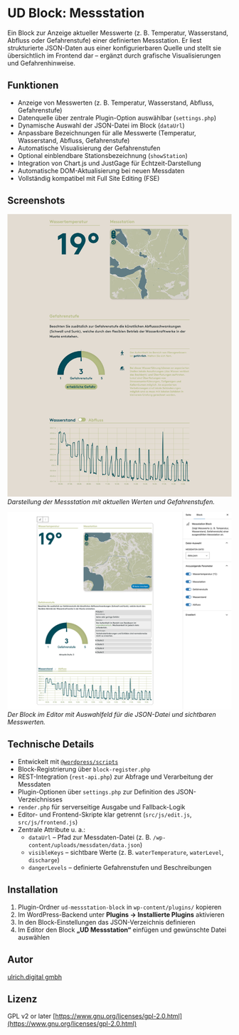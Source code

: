 # UD Block: Messstation

Ein Block zur Anzeige aktueller Messwerte (z. B. Temperatur, Wasserstand, Abfluss oder Gefahrenstufe) einer definierten Messstation.
Er liest strukturierte JSON-Daten aus einer konfigurierbaren Quelle und stellt sie übersichtlich im Frontend dar – ergänzt durch grafische Visualisierungen und Gefahrenhinweise.


## Funktionen

- Anzeige von Messwerten (z. B. Temperatur, Wasserstand, Abfluss, Gefahrenstufe)
- Datenquelle über zentrale Plugin-Option auswählbar (`settings.php`)
- Dynamische Auswahl der JSON-Datei im Block (`dataUrl`)
- Anpassbare Bezeichnungen für alle Messwerte (Temperatur, Wasserstand, Abfluss, Gefahrenstufe)
- Automatische Visualisierung der Gefahrenstufen
- Optional einblendbare Stationsbezeichnung (`showStation`)
- Integration von Chart.js und JustGage für Echtzeit-Darstellung
- Automatische DOM-Aktualisierung bei neuen Messdaten
- Vollständig kompatibel mit Full Site Editing (FSE)


## Screenshots

![Frontend-Ansicht](./assets/messstation-frontend-view.png)
*Darstellung der Messstation mit aktuellen Werten und Gefahrenstufen.*

![Editor-Ansicht](./assets/messstation-editor-view.png)
*Der Block im Editor mit Auswahlfeld für die JSON-Datei und sichtbaren Messwerten.*



## Technische Details

- Entwickelt mit [`@wordpress/scripts`](https://developer.wordpress.org/block-editor/reference-guides/packages/packages-scripts/)
- Block-Registrierung über `block-register.php`
- REST-Integration (`rest-api.php`) zur Abfrage und Verarbeitung der Messdaten
- Plugin-Optionen über `settings.php` zur Definition des JSON-Verzeichnisses
- `render.php` für serverseitige Ausgabe und Fallback-Logik
- Editor- und Frontend-Skripte klar getrennt (`src/js/edit.js`, `src/js/frontend.js`)
- Zentrale Attribute u. a.:
  - `dataUrl` – Pfad zur Messdaten-Datei (z. B. `/wp-content/uploads/messdaten/data.json`)
  - `visibleKeys` – sichtbare Werte (z. B. `waterTemperature`, `waterLevel`, `discharge`)
  - `dangerLevels` – definierte Gefahrenstufen und Beschreibungen



## Installation

1. Plugin-Ordner `ud-messstation-block` in `wp-content/plugins/` kopieren
2. Im WordPress-Backend unter **Plugins → Installierte Plugins** aktivieren
3. In den Block-Einstellungen das JSON-Verzeichnis definieren
4. Im Editor den Block **„UD Messstation“** einfügen und gewünschte Datei auswählen



## Autor

[ulrich.digital gmbh](https://ulrich.digital)


## Lizenz

GPL v2 or later
[https://www.gnu.org/licenses/gpl-2.0.html](https://www.gnu.org/licenses/gpl-2.0.html)

